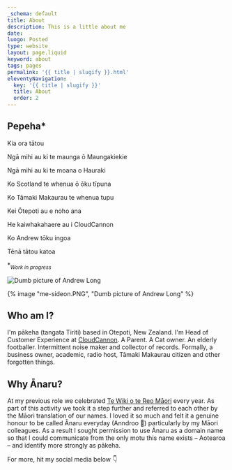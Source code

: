 ```yaml
---
_schema: default
title: About
description: This is a little about me
date:
luogo: Posted
type: website
layout: page.liquid
keyword: about
tags: pages
permalink: '{{ title | slugify }}.html'
eleventyNavigation:
  key: '{{ title | slugify }}'
  title: About
  order: 2
---
```

## Pepeha\*

Kia ora tātou

Ngā mihi au ki te maunga ō Maungakiekie

Ngā mihi au ki te moana o Hauraki

Ko Scotland te whenua ō ōku tīpuna

Ko Tāmaki Makaurau te whenua tupu

Kei Ōtepoti au e noho ana

He kaiwhakahaere au i CloudCannon

Ko Andrew tōku ingoa

Tēnā tātou katoa

\**<sub>Work in progress</sub>*

![Dumb picture of Andrew Long](/img/me-sideon.PNG "This is me relatively recently")

{% image "me-sideon.PNG", "Dumb picture of Andrew Long" %}

## Who am I?

I'm pākeha (tangata Tiriti) based in Otepoti, New Zealand. I'm Head of Customer Experience at <a href="https://cloudcannon.com" target="_blank" rel="noopener">CloudCannon</a>. A Parent. A Cat owner. An elderly footballer. Intermittent noise maker and collector of records. Formally, a business owner, academic, radio host, Tāmaki Makaurau citizen and other forgotten things.​​​​​

## Why Ānaru?

At my previous role we celebrated <a href="https://www.reomaori.co.nz/te-wiki-o-te-reo-maori-2022" target="_blank" rel="noopener">Te Wiki o te Reo Māori</a> every year. As part of this activity we took it a step further and referred to each other by the Māori translation of our names. I loved it so much and felt it a genuine honour to be called Ānaru everyday (Anndroo 😬) particularly by my Māori colleagues. As a result I sought permission to use Ānaru as a domain name so that I could communicate from the only motu this name exists – Aotearoa – and identify more strongly as pākeha.

For more, hit my social media below 👇